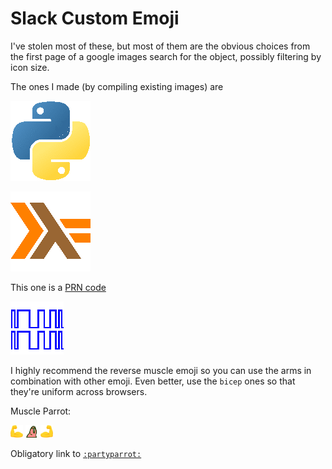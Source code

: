 # Slack Custom Emoji

I've stolen most of these, but most of them are the obvious choices from the first page of a google images search for the object, possibly filtering by icon size.

The ones I made (by compiling existing images) are

![python](emoji/python.gif)

![haskell](emoji/haskell.gif)

This one is a [PRN code](http://www.navipedia.net/index.php/GNSS_signal)

![prn](emoji/prn.gif)

I highly recommend the reverse muscle emoji so you can use the arms in combination with other emoji. Even better, use the `bicep` ones so that they're uniform across browsers.

Muscle Parrot:

<img src="emoji/bicep.png" alt="bicep" width="20" height="20"> <img src="emoji/parrot.gif" alt="partyparrot" width="20" height="20"> <img src="emoji/bicep_reverse.png" alt="bicep_reverse" width="20" height="20">


Obligatory link to [`:partyparrot:`](http://cultofthepartyparrot.com/)